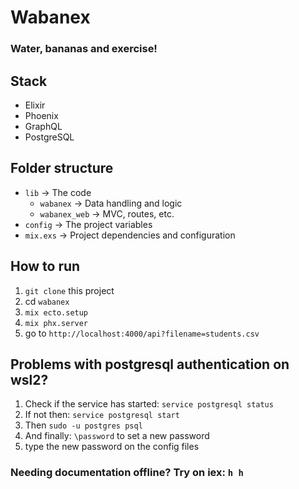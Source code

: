 # Wabanex 
### Water, bananas and exercise!

## Stack
- Elixir
- Phoenix
- GraphQL
- PostgreSQL

## Folder structure
- `lib` -> The code
  - `wabanex` -> Data handling and logic
  - `wabanex_web` -> MVC, routes, etc.
- `config` -> The project variables
- `mix.exs` -> Project dependencies and configuration

## How to run
1. `git clone` this project
2. cd `wabanex`
3. `mix ecto.setup`
4. `mix phx.server`
5. go to `http://localhost:4000/api?filename=students.csv`

## Problems with postgresql authentication on wsl2?
1. Check if the service has started: `service postgresql status`
2. If not then: `service postgresql start`
3. Then `sudo -u postgres psql`
4. And finally: `\password` to set a new password
5. type the new password on the config files

### Needing documentation offline? Try on iex: `h h`